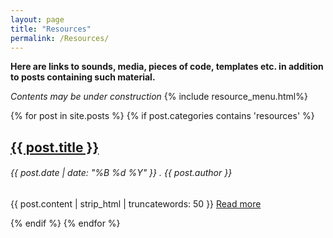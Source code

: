 ```yaml
---
layout: page
title: "Resources"
permalink: /Resources/
---
```

**Here are links to sounds, media, pieces of code, templates etc. in addition to posts containing such material.**

_Contents may be under construction_
{% include resource_menu.html%}

<!-- Add posts with resources category -->
{% for post in site.posts %}
  {% if post.categories contains 'resources' %}
  <h2><a href="{{ post.url }}">{{ post.title }}</a></h2>
  <h6> {{ post.date | date: "%B %d %Y" }} . {{ post.author }} </h6>
  <p>{{ post.content | strip_html | truncatewords: 50 }} <a href="{{ post.url }}">Read more</a></p>
  {% endif %}
{% endfor %}


